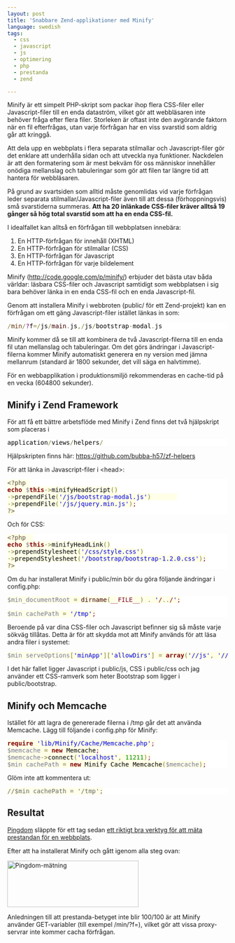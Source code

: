 ```yaml
---
layout: post
title: 'Snabbare Zend-applikationer med Minify'
language: swedish
tags:
  - css
  - javascript
  - js
  - optimering
  - php
  - prestanda
  - zend

---
```


Minify är ett simpelt PHP-skript som packar ihop flera CSS-filer eller Javascript-filer till en enda dataström, vilket gör att webbläsaren inte behöver fråga efter flera filer. Storleken är oftast inte den avgörande faktorn när en fil efterfrågas, utan varje förfrågan har en viss svarstid som aldrig går att kringgå.

Att dela upp en webbplats i flera separata stilmallar och Javascript-filer gör det enklare att underhålla sidan och att utveckla nya funktioner. Nackdelen är att den formatering som är mest bekväm för oss människor innehåller onödiga mellanslag och tabuleringar som gör att filen tar längre tid att hantera för webbläsaren.

På grund av svartsiden som alltid måste genomlidas vid varje förfrågan leder separata stilmallar/Javascript-filer även till att dessa (förhoppningsvis) små svarstiderna summeras. <b>Att ha 20 inlänkade CSS-filer kräver alltså 19 gånger så hög total svarstid som att ha en enda CSS-fil.</b>

I idealfallet kan alltså en förfrågan till webbplatsen innebära:
<ol>
<li>En HTTP-förfrågan för innehåll (XHTML)</li>
<li>En HTTP-förfrågan för stilmallar (CSS)</li>
<li>En HTTP-förfrågan för Javascript</li>
<li>En HTTP-förfrågan för varje bildelement</li>
</ol>

Minify (<a href="http://code.google.com/p/minify/" title="http://code.google.com/p/minify/">http://code.google.com/p/minify/</a>) erbjuder det bästa utav båda världar: läsbara CSS-filer och Javascript samtidigt som webbplatsen i sig bara behöver länka in en enda CSS-fil och en enda Javascript-fil.

Genom att installera Minify i webbroten (public/ för ett Zend-projekt) kan en förfrågan om ett gäng Javascript-filer istället länkas in som:

<pre style='color:#000000;background:#ffffff;'><span style='color:#808030; '>/</span><span style='color:#603000; '>min</span><span style='color:#808030; '>/</span><span style='color:#800080; '>?</span>f<span style='color:#808030; '>=</span><span style='color:#808030; '>/</span>js<span style='color:#808030; '>/</span><span style='color:#400000; '>main</span><span style='color:#808030; '>.</span>js<span style='color:#808030; '>,</span><span style='color:#808030; '>/</span>js<span style='color:#808030; '>/</span>bootstrap<span style='color:#808030; '>-</span>modal<span style='color:#808030; '>.</span>js
</pre>

Minify kommer då se till att kombinera de två Javascript-filerna till en enda fil utan mellanslag och tabuleringar. Om det görs ändringar i Javascript-filerna kommer Minify automatiskt generera en ny version med jämna mellanrum (standard är 1800 sekunder, det vill säga en halvtimme).

För en webbapplikation i produktionsmiljö rekommenderas en cache-tid på en vecka (604800 sekunder).

<h2>Minify i Zend Framework</h2>

För att få ett bättre arbetsflöde med Minify i Zend finns det två hjälpskript som placeras i 

<pre style='color:#000000;background:#ffffff;'>application<span style='color:#808030; '>/</span>views<span style='color:#808030; '>/</span>helpers<span style='color:#808030; '>/</span>
</pre>

Hjälpskripten finns här: <a href="https://github.com/bubba-h57/zf-helpers" title="https://github.com/bubba-h57/zf-helpers">https://github.com/bubba-h57/zf-helpers</a>

För att länka in Javascript-filer i &lt;head&gt;:

<pre style='color:#000000;background:#ffffff;'><span style='color:#5f5035; background:#ffffe8; '>&lt;?php</span><span style='color:#000000; background:#ffffe8; '> </span>
<span style='color:#800000; background:#ffffe8; font-weight:bold; '>echo</span><span style='color:#000000; background:#ffffe8; '> </span><span style='color:#797997; background:#ffffe8; '>$</span><span style='color:#800000; background:#ffffe8; font-weight:bold; '>this</span><span style='color:#808030; background:#ffffe8; '>-</span><span style='color:#808030; background:#ffffe8; '>></span><span style='color:#000000; background:#ffffe8; '>minifyHeadScript</span><span style='color:#808030; background:#ffffe8; '>(</span><span style='color:#808030; background:#ffffe8; '>)</span><span style='color:#000000; background:#ffffe8; '></span>
<span style='color:#808030; background:#ffffe8; '>-</span><span style='color:#808030; background:#ffffe8; '>></span><span style='color:#000000; background:#ffffe8; '>prependFile</span><span style='color:#808030; background:#ffffe8; '>(</span><span style='color:#0000e6; background:#ffffe8; '>'/js/bootstrap-modal.js'</span><span style='color:#808030; background:#ffffe8; '>)</span><span style='color:#000000; background:#ffffe8; '>       </span>
<span style='color:#808030; background:#ffffe8; '>-</span><span style='color:#808030; background:#ffffe8; '>></span><span style='color:#000000; background:#ffffe8; '>prependFile</span><span style='color:#808030; background:#ffffe8; '>(</span><span style='color:#0000e6; background:#ffffe8; '>'/js/jquery.min.js'</span><span style='color:#808030; background:#ffffe8; '>)</span><span style='color:#800080; background:#ffffe8; '>;</span><span style='color:#000000; background:#ffffe8; '></span>
<span style='color:#5f5035; background:#ffffe8; '>?></span>
</pre>

Och för CSS:

<pre style='color:#000000;background:#ffffff;'><span style='color:#5f5035; background:#ffffe8; '>&lt;?php</span><span style='color:#000000; background:#ffffe8; '>  </span>
<span style='color:#800000; background:#ffffe8; font-weight:bold; '>echo</span><span style='color:#000000; background:#ffffe8; '> </span><span style='color:#797997; background:#ffffe8; '>$</span><span style='color:#800000; background:#ffffe8; font-weight:bold; '>this</span><span style='color:#808030; background:#ffffe8; '>-</span><span style='color:#808030; background:#ffffe8; '>></span><span style='color:#000000; background:#ffffe8; '>minifyHeadLink</span><span style='color:#808030; background:#ffffe8; '>(</span><span style='color:#808030; background:#ffffe8; '>)</span><span style='color:#000000; background:#ffffe8; '></span>
<span style='color:#808030; background:#ffffe8; '>-</span><span style='color:#808030; background:#ffffe8; '>></span><span style='color:#000000; background:#ffffe8; '>prependStylesheet</span><span style='color:#808030; background:#ffffe8; '>(</span><span style='color:#0000e6; background:#ffffe8; '>'/css/style.css'</span><span style='color:#808030; background:#ffffe8; '>)</span><span style='color:#000000; background:#ffffe8; '></span>
<span style='color:#808030; background:#ffffe8; '>-</span><span style='color:#808030; background:#ffffe8; '>></span><span style='color:#000000; background:#ffffe8; '>prependStylesheet</span><span style='color:#808030; background:#ffffe8; '>(</span><span style='color:#0000e6; background:#ffffe8; '>'/bootstrap/bootstrap-1.2.0.css'</span><span style='color:#808030; background:#ffffe8; '>)</span><span style='color:#800080; background:#ffffe8; '>;</span><span style='color:#000000; background:#ffffe8; '></span>
<span style='color:#5f5035; background:#ffffe8; '>?></span>
</pre>

Om du har installerat Minify i public/min bör du göra följande ändringar i config.php:

<pre style='color:#000000;background:#ffffff;'>
<span style='color:#797997; background:#ffffe8; '>$min_documentRoot</span><span style='color:#000000; background:#ffffe8; '> </span><span style='color:#808030; background:#ffffe8; '>=</span><span style='color:#000000; background:#ffffe8; '> </span><span style='color:#400000; background:#ffffe8; '>dirname</span><span style='color:#808030; background:#ffffe8; '>(</span><span style='color:#7d0045; background:#ffffe8; '>__FILE__</span><span style='color:#808030; background:#ffffe8; '>)</span><span style='color:#000000; background:#ffffe8; '> </span><span style='color:#808030; background:#ffffe8; '>.</span><span style='color:#000000; background:#ffffe8; '> </span><span style='color:#0000e6; background:#ffffe8; '>'</span><span style='color:#800000; background:#ffffe8; '>/</span><span style='color:#808030; background:#ffffe8; '>.</span><span style='color:#808030; background:#ffffe8; '>.</span><span style='color:#800000; background:#ffffe8; '>/</span><span style='color:#0000e6; background:#ffffe8; '>'</span><span style='color:#800080; background:#ffffe8; '>;</span><span style='color:#000000; background:#ffffe8; '></span>
<span style='color:#000000; background:#ffffe8; '></span>
<span style='color:#797997; background:#ffffe8; '>$min_cachePath</span><span style='color:#000000; background:#ffffe8; '> </span><span style='color:#808030; background:#ffffe8; '>=</span><span style='color:#000000; background:#ffffe8; '> </span><span style='color:#0000e6; background:#ffffe8; '>'/tmp'</span><span style='color:#800080; background:#ffffe8; '>;</span><span style='color:#000000; background:#ffffe8; '></span>
</pre>

Beroende på var dina CSS-filer och Javascript befinner sig så måste varje sökväg tillåtas. Detta är för att skydda mot att Minify används för att läsa andra filer i systemet:

<pre style='color:#000000;background:#ffffff;'>
<span style='color:#797997; background:#ffffe8; '>$min_serveOptions</span><span style='color:#808030; background:#ffffe8; '>[</span><span style='color:#0000e6; background:#ffffe8; '>'minApp'</span><span style='color:#808030; background:#ffffe8; '>]</span><span style='color:#808030; background:#ffffe8; '>[</span><span style='color:#0000e6; background:#ffffe8; '>'allowDirs'</span><span style='color:#808030; background:#ffffe8; '>]</span><span style='color:#000000; background:#ffffe8; '> </span><span style='color:#808030; background:#ffffe8; '>=</span><span style='color:#000000; background:#ffffe8; '> </span><span style='color:#800000; background:#ffffe8; font-weight:bold; '>array</span><span style='color:#808030; background:#ffffe8; '>(</span><span style='color:#0000e6; background:#ffffe8; '>'//js'</span><span style='color:#808030; background:#ffffe8; '>,</span><span style='color:#000000; background:#ffffe8; '> </span><span style='color:#0000e6; background:#ffffe8; '>'//css'</span><span style='color:#808030; background:#ffffe8; '>,</span><span style='color:#000000; background:#ffffe8; '> </span><span style='color:#0000e6; background:#ffffe8; '>'//bootstrap'</span><span style='color:#808030; background:#ffffe8; '>)</span><span style='color:#800080; background:#ffffe8; '>;</span><span style='color:#000000; background:#ffffe8; '></span>
</pre>

I det här fallet ligger Javascript i public/js, CSS i public/css och jag använder ett CSS-ramverk som heter Bootstrap som ligger i public/bootstrap.

<h2>Minify och Memcache</h2>

Istället för att lagra de genererade filerna i /tmp går det att använda Memcache. Lägg till följande i config.php för Minify:

<pre style='color:#000000;background:#ffffff;'>
<span style='color:#800000; background:#ffffe8; font-weight:bold; '>require</span><span style='color:#000000; background:#ffffe8; '> </span><span style='color:#0000e6; background:#ffffe8; '>'lib/Minify/Cache/Memcache.php'</span><span style='color:#800080; background:#ffffe8; '>;</span><span style='color:#000000; background:#ffffe8; '></span>
<span style='color:#797997; background:#ffffe8; '>$memcache</span><span style='color:#000000; background:#ffffe8; '> </span><span style='color:#808030; background:#ffffe8; '>=</span><span style='color:#000000; background:#ffffe8; '> </span><span style='color:#800000; background:#ffffe8; font-weight:bold; '>new</span><span style='color:#000000; background:#ffffe8; '> Memcache</span><span style='color:#800080; background:#ffffe8; '>;</span><span style='color:#000000; background:#ffffe8; '></span>
<span style='color:#797997; background:#ffffe8; '>$memcache</span><span style='color:#808030; background:#ffffe8; '>-</span><span style='color:#808030; background:#ffffe8; '>></span><span style='color:#000000; background:#ffffe8; '>connect</span><span style='color:#808030; background:#ffffe8; '>(</span><span style='color:#0000e6; background:#ffffe8; '>'localhost'</span><span style='color:#808030; background:#ffffe8; '>,</span><span style='color:#000000; background:#ffffe8; '> </span><span style='color:#008c00; background:#ffffe8; '>11211</span><span style='color:#808030; background:#ffffe8; '>)</span><span style='color:#800080; background:#ffffe8; '>;</span><span style='color:#000000; background:#ffffe8; '></span>
<span style='color:#797997; background:#ffffe8; '>$min_cachePath</span><span style='color:#000000; background:#ffffe8; '> </span><span style='color:#808030; background:#ffffe8; '>=</span><span style='color:#000000; background:#ffffe8; '> </span><span style='color:#800000; background:#ffffe8; font-weight:bold; '>new</span><span style='color:#000000; background:#ffffe8; '> Minify_Cache_Memcache</span><span style='color:#808030; background:#ffffe8; '>(</span><span style='color:#797997; background:#ffffe8; '>$memcache</span><span style='color:#808030; background:#ffffe8; '>)</span><span style='color:#800080; background:#ffffe8; '>;</span><span style='color:#000000; background:#ffffe8; '></span>
</pre>

Glöm inte att kommentera ut:

<pre style='color:#000000;background:#ffffff;'>
<span style='color:#696969; background:#ffffe8; '>//$min_cachePath = '/tmp';</span><span style='color:#000000; background:#ffffe8; '></span>
</pre>

<h2>Resultat</h2>
<a href="http://pingdom.com" target="_blank">Pingdom</a> släppte för ett tag sedan <a href="http://fpt.pingdom.com/" target="_blank">ett riktigt bra verktyg för att mäta prestandan för en webbplats</a>.

Efter att ha installerat Minify och gått igenom alla steg ovan:

<a href="{{ site.cloudfront_url }}/wordpress/wp-content/uploads/2011/10/Skarmavbild-2011-10-29-kl.-17.11.31.png"><img src="https://d2tjdh98vh6jzp.cloudfront.net/wordpress/wp-content/uploads/2011/10/Skarmavbild-2011-10-29-kl.-17.11.31-300x106.png" alt="Pingdom-mätning" title="Pingdom-mätning" width="300" height="106" class="aligncenter size-medium wp-image-203" /></a>

Anledningen till att prestanda-betyget inte blir 100/100 är att Minify använder GET-variabler (till exempel /min/?f=), vilket gör att vissa proxy-servrar inte kommer cacha förfrågan.


